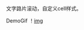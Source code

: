 文字路片滚动，自定义cell样式。

DemoGif
！[img](https://github.com/a758209678/XXAutoScrollView/blob/master/XXScrollViewGif.gif)
